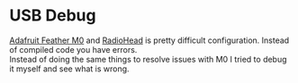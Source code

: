 # USB Debug

[Adafruit Feather M0](https://learn.adafruit.com/adafruit-feather-m0-basic-proto/) and [RadioHead](https://github.com/jecrespo/RadioHead) is pretty difficult configuration. Instead of compiled code you have errors.  
Instead of doing the same things to resolve issues with M0 I tried to debug it myself and see what is wrong.
